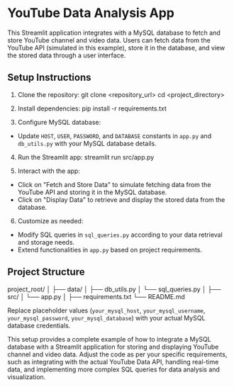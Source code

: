  # YouTube Data Analysis App

This Streamlit application integrates with a MySQL database to fetch and store YouTube channel and video data. Users can fetch data from the YouTube API (simulated in this example), store it in the database, and view the stored data through a user interface.

## Setup Instructions

1. Clone the repository:
git clone <repository_url>
cd <project_directory>

2. Install dependencies:
pip install -r requirements.txt


3. Configure MySQL database:
- Update `HOST`, `USER`, `PASSWORD`, and `DATABASE` constants in `app.py` and `db_utils.py` with your MySQL database details.

4. Run the Streamlit app:
streamlit run src/app.py


5. Interact with the app:
- Click on "Fetch and Store Data" to simulate fetching data from the YouTube API and storing it in the MySQL database.
- Click on "Display Data" to retrieve and display the stored data from the database.

6. Customize as needed:
- Modify SQL queries in `sql_queries.py` according to your data retrieval and storage needs.
- Extend functionalities in `app.py` based on project requirements.

## Project Structure

project_root/
│
├── data/
│ ├── db_utils.py
│ └── sql_queries.py
│
├── src/
│ └── app.py
│
├── requirements.txt
└── README.md

Replace placeholder values (`your_mysql_host`, `your_mysql_username`, `your_mysql_password`, `your_mysql_database`) with your actual MySQL database credentials.

This setup provides a complete example of how to integrate a MySQL database with a Streamlit application for storing and displaying YouTube channel and video data. Adjust the code as per your specific requirements, such as integrating with the actual YouTube Data API, handling real-time data, and implementing more complex SQL queries for data analysis and visualization.

